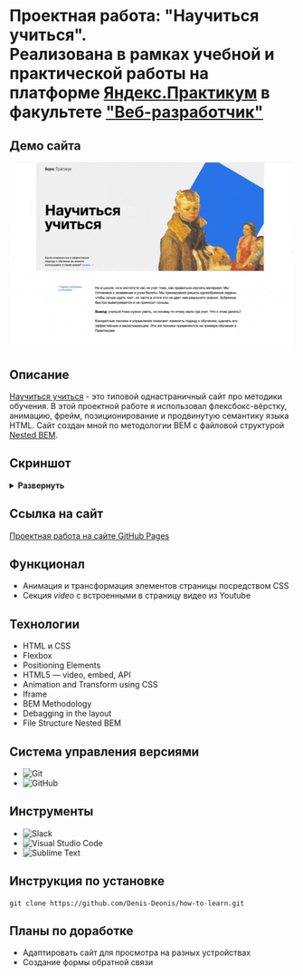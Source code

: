 # Проектная работа: "Научиться учиться". <br> Реализована в рамках учебной и практической работы на платформе [Яндекс.Практикум](https://praktikum.yandex.ru/) в факультете ["Веб-разработчик"](https://praktikum.yandex.ru/web/)

## Демо сайта

<img src='https://raw.githubusercontent.com/Denis-Deonis/how-to-learn/main/demo/video_site_how_to_learn.gif?token=GHSAT0AAAAAABZNX6OVAVCWW44VNYLZAHSQY2L2AXQ' alt="анимация - демо сайта How to learn" style="margin: 0 auto;">

## Описание

[Научиться учиться](https://denis-deonis.github.io/how-to-learn/) - это типовой однастраничный сайт про методики обучения. В этой проектной работе я использовал флексбокс-вёрстку, анимацию, фрейм, позиционирование и продвинутую семантику языка HTML. Сайт создан мной по методологии BEM с файловой структурой [Nested BEM](https://ru.bem.info/methodology/filestructure/#схемы).

## Скриншот
<details><summary><b>Развернуть</b></summary>

[![how-to-learn](https://raw.githubusercontent.com/Denis-Deonis/how-to-learn/main/demo/Screenshot_how_to_learn.png)](https://github.com/Denis-Deonis/how-to-learn)

</details>

## Ссылка на сайт

[Проектная работа на сайте GitHub Pages](https://denis-deonis.github.io/how-to-learn/)

## Функционал

* Анимация и трансформация элементов страницы посредством CSS
* Секция *video* с встроенными в страницу видео из Youtube

## Технологии

* HTML и CSS
* Flexbox
* Positioning Elements
* HTML5 — video, embed, API
* Animation and Transform using CSS
* Iframe
* BEM Methodology
* Debagging in the layout
* File Structure Nested BEM

## Система управления версиями

* ![Git](https://img.shields.io/badge/git-%23F05033.svg?style=for-the-badge&logo=git&logoColor=white)
* ![GitHub](https://img.shields.io/badge/github-%23121011.svg?style=for-the-badge&logo=github&logoColor=white)

## Инструменты

* ![Slack](https://img.shields.io/badge/Slack-4A154B?style=for-the-badge&logo=slack&logoColor=white)
* ![Visual Studio Code](https://img.shields.io/badge/Visual%20Studio%20Code-0078d7.svg?style=for-the-badge&logo=visual-studio-code&logoColor=white)
* ![Sublime Text](https://img.shields.io/badge/sublime_text-%23575757.svg?style=for-the-badge&logo=sublime-text&logoColor=important)

## Инструкция по установке

```git clone
git clone https://github.com/Denis-Deonis/how-to-learn.git
```

## Планы по доработке

* Адаптировать сайт для просмотра на разных устройствах
* Создание формы обратной связи

